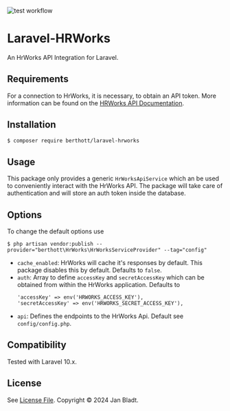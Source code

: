 ![test workflow](https://github.com/berthott/laravel-hrworks/actions/workflows/test.yml/badge.svg)

# Laravel-HRWorks

An HrWorks API Integration for Laravel.

## Requirements

For a connection to HrWorks, it is necessary, to obtain an API token. More information can be found on the [HRWorks API Documentation](https://developers.hrworks.de/).

## Installation

```sh
$ composer require berthott/laravel-hrworks
```

## Usage

This package only provides a generic `HrWorksApiService` which an be used to conveniently interact with the HrWorks API. The package will take care of authentication and will store an auth token inside the database.

## Options

To change the default options use
```
$ php artisan vendor:publish --provider="berthott\HrWorks\HrWorksServiceProvider" --tag="config"
```
* `cache_enabled`: HrWorks will cache it's responses by default. This package disables this by default. Defaults to `false`.
* `auth`: Array to define `accessKey` and `secretAccessKey` which can be obtained from within the HrWorks application. Defaults to 
  ```
  'accessKey' => env('HRWORKS_ACCESS_KEY'),
  'secretAccessKey' => env('HRWORKS_SECRET_ACCESS_KEY'),
  ```
* `api`: Defines the endpoints to the HrWorks Api. Default see `config/config.php`.

## Compatibility

Tested with Laravel 10.x.

## License

See [License File](license.md). Copyright © 2024 Jan Bladt.